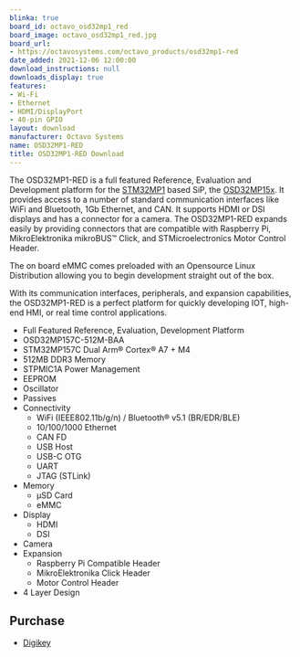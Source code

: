 ```yaml
---
blinka: true
board_id: octavo_osd32mp1_red
board_image: octavo_osd32mp1_red.jpg
board_url:
- https://octavosystems.com/octavo_products/osd32mp1-red
date_added: 2021-12-06 12:00:00
download_instructions: null
downloads_display: true
features:
- Wi-Fi
- Ethernet
- HDMI/DisplayPort
- 40-pin GPIO
layout: download
manufacturer: Octavo Systems
name: OSD32MP1-RED
title: OSD32MP1-RED Download
---
```


The OSD32MP1-RED is a full featured Reference, Evaluation and Development platform for the [STM32MP1](https://www.st.com/en/microcontrollers-microprocessors/stm32mp1-series.html) based SiP, the [OSD32MP15x](https://octavosystems.com/octavo_products/osd32mp15x/). It provides access to a number of standard communication interfaces like WiFi and Bluetooth, 1Gb Ethernet, and CAN. It supports HDMI or DSI displays and has a connector for a camera. The OSD32MP1-RED expands easily by providing connectors that are compatible with Raspberry Pi, MikroElektronika mikroBUS™ Click, and STMicroelectronics Motor Control Header.

The on board eMMC comes preloaded with an Opensource Linux Distribution allowing you to begin development straight out of the box.

With its communication interfaces, peripherals, and expansion capabilities, the OSD32MP1-RED is a perfect platform for quickly developing IOT, high-end HMI, or real time control applications.

- Full Featured Reference, Evaluation, Development Platform
-  OSD32MP157C-512M-BAA
  - STM32MP157C Dual Arm® Cortex® A7 + M4
  - 512MB DDR3 Memory
  - STPMIC1A Power Management
  - EEPROM
  - Oscillator
  - Passives
- Connectivity
  - WiFi (IEEE802.11b/g/n) / Bluetooth® v5.1 (BR/EDR/BLE)
  - 10/100/1000 Ethernet
  - CAN FD
  - USB Host
  - USB-C OTG
  - UART
  - JTAG (STLink)
- Memory
  - µSD Card
  - eMMC
- Display
  - HDMI
  - DSI
- Camera
- Expansion
  - Raspberry Pi Compatible Header
  - MikroElektronika Click Header
  - Motor Control Header
- 4 Layer Design

## Purchase
* [Digikey](https://www.digikey.com/en/products/detail/octavo-systems-llc/OSD32MP1-RED/13575366)
